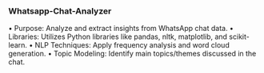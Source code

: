 ### Whatsapp-Chat-Analyzer
• Purpose: Analyze and extract insights from WhatsApp chat data. 
• Libraries: Utilizes Python libraries like pandas, nltk, matplotlib, and scikit-learn. 
• NLP Techniques: Apply frequency analysis and word cloud generation. • Topic Modeling: Identify main topics/themes discussed in the chat.
